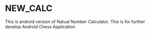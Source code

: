 # NEW_CALC
This is android version of Natual Number Calculator.
This is for further develop Android Chess Application
